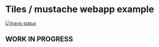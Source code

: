 # Tiles / mustache webapp example

[![travis status](https://api.travis-ci.org/finn-no/tiles-mustache-example.png)](http://travis-ci.org/finn-no/tiles-mustache-example)

## WORK IN PROGRESS
